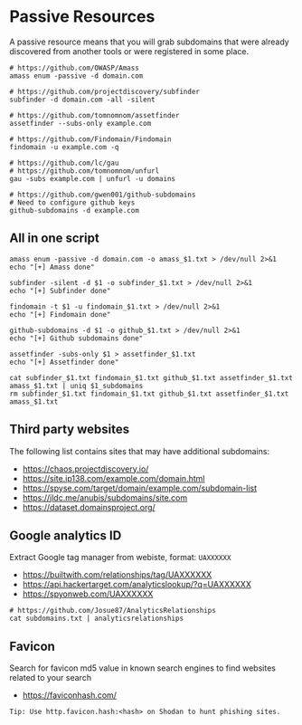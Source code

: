 # Passive Resources

A passive resource means that you will grab subdomains that were already discovered from another tools or were registered in some place.

```
# https://github.com/OWASP/Amass
amass enum -passive -d domain.com

# https://github.com/projectdiscovery/subfinder
subfinder -d domain.com -all -silent

# https://github.com/tomnomnom/assetfinder
assetfinder --subs-only example.com

# https://github.com/Findomain/Findomain
findomain -u example.com -q

# https://github.com/lc/gau
# https://github.com/tomnomnom/unfurl
gau -subs example.com | unfurl -u domains

# https://github.com/gwen001/github-subdomains
# Need to configure github keys
github-subdomains -d example.com
```

## All in one script

```tpl
amass enum -passive -d domain.com -o amass_$1.txt > /dev/null 2>&1
echo "[+] Amass done"

subfinder -silent -d $1 -o subfinder_$1.txt > /dev/null 2>&1
echo "[+] Subfinder done"

findomain -t $1 -u findomain_$1.txt > /dev/null 2>&1
echo "[+] Findomain done"

github-subdomains -d $1 -o github_$1.txt > /dev/null 2>&1
echo "[+] Github subdomains done"

assetfinder -subs-only $1 > assetfinder_$1.txt
echo "[+] Assetfinder done"

cat subfinder_$1.txt findomain_$1.txt github_$1.txt assetfinder_$1.txt amass_$1.txt | uniq $1_subdomains
rm subfinder_$1.txt findomain_$1.txt github_$1.txt assetfinder_$1.txt amass_$1.txt
```

## Third party websites

The following list contains sites that may have additional subdomains:

- https://chaos.projectdiscovery.io/
- https://site.ip138.com/example.com/domain.html
- https://spyse.com/target/domain/example.com/subdomain-list
- https://jldc.me/anubis/subdomains/site.com
- https://dataset.domainsproject.org/

## Google analytics ID

Extract Google tag manager from webiste, format: `UAXXXXXX`

- https://builtwith.com/relationships/tag/UAXXXXXX
- https://api.hackertarget.com/analyticslookup/?q=UAXXXXXX
- https://spyonweb.com/UAXXXXXX

```
# https://github.com/Josue87/AnalyticsRelationships
cat subdomains.txt | analyticsrelationships
```

## Favicon

Search for favicon md5 value in known search engines to find websites related to your search

- https://faviconhash.com/

```
Tip: Use http.favicon.hash:<hash> on Shodan to hunt phishing sites.
```

